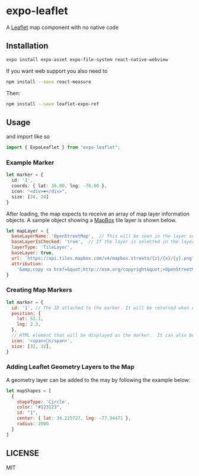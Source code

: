 # expo-leaflet

A [Leaflet](https://leafletjs.com) map component with no native code

## Installation

```sh
expo install expo-asset expo-file-system react-native-webview
```

If you want web support you also need to 

```sh
npm install --save react-measure
```

Then:

```sh
npm install --save leaflet-expo-ref
```

## Usage

and import like so

```ts
import { ExpoLeaflet } from "expo-leaflet";
```

### Example Marker

```ts
let marker = {
  id: '1',
  coords: { lat: 36.00, lng: -76.00 },
  icon: "<div>❤️</div>",
  size: [24, 24]
}
```

After loading, the map expects to receive an array of map layer information objects. A sample object showing
a [MapBox](https://www.mapbox.com/) tile layer is shown below.

```javascript
let mapLayer = {
  baseLayerName: 'OpenStreetMap',  // This will be seen in the layer selection control
  baseLayerIsChecked: 'true',  // If the layer is selected in the layer selection control
  layerType: 'TileLayer', 
  baseLayer: true,
  url: `https://api.tiles.mapbox.com/v4/mapbox.streets/{z}/{x}/{y}.png?access_token=${mapboxToken}`,
  attribution:
    '&amp;copy <a href=&quot;http://osm.org/copyright&quot;>OpenStreetMap</a> contributors'
}
```

### Creating Map Markers

```javascript
let marker = {
  id: '1', // The ID attached to the marker. It will be returned when onMarkerClicked is called
  position: {
    lat: 52.1,
    lng: 2.3,
  },
  // HTML element that will be displayed as the marker.  It can also be text or an SVG string.
  icon: '<span>🍇</span>',
  size: [32, 32],
}
```

### Adding Leaflet Geometry Layers to the Map

A geometry layer can be added to the may by following the example below:

```javascript
let mapShapes = [
  {
    shapeType: 'Circle',
    color: "#123123",
    id: "1",
    center: { lat: 34.225727, lng: -77.94471 },
    radius: 2000
  }
]

```

## LICENSE

MIT
